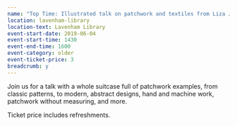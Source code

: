 ```yaml
---
name: "Top Time: Illustrated talk on patchwork and textiles from Liza Jones"
location: lavenham-library
location-text: Lavenham Library
event-start-date: 2019-06-04
event-start-time: 1430
event-end-time: 1600
event-category: older
event-ticket-price: 3
breadcrumb: y
---
```


Join us for a talk with a whole suitcase full of patchwork examples, from classic patterns, to modern, abstract designs, hand and machine work, patchwork without measuring, and more.

Ticket price includes refreshments.
